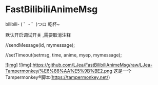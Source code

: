# FastBilibiliAnimeMsg
bilibili- ( ゜- ゜)つロ 乾杯~<p/>
默认开启调试开关 ,需要取消注释<p/>
//sendMessage(id, mymessage);<p/>
//setTimeout(setmsg, time, anime, myep, mymessage);<p/>
[![img]](https://github.com/LJea/FastBilibiliAnimeMsg/tree/LJea-Tampermonkey)
![img]:https://github.com/LJea/FastBilibiliAnimeMsg/raw/LJea-Tampermonkey/%E6%88%AA%E5%9B%BE2.png
这是一个Tampermonkey®脚本(https://tampermonkey.net/)


